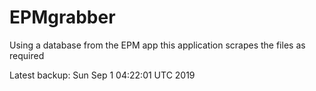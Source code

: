 # EPMgrabber
Using a database from the EPM app this application scrapes the files as required


Latest backup: Sun Sep 1 04:22:01 UTC 2019
